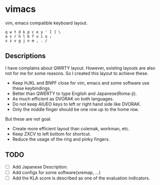 # vimacs
vim, emacs compatible keyboard layout.

```
q w t d k p c e y ' [ ] \
a s r h l b f u i o ;
x z v g j n m , . /
```

## Descriptions
 I have complains about QWRTY layout.
 However, existing layouts are also not for me for some reasons.
 So I created this layout to achieve these.
- Keep HJKL and BNPF close for vim, emacs and some software use these keybindings.
- Better than QWERTY to type English and Japanese(Roma-ji).
- As much efficient as DVORAK on both languages.
- Do not keep AIUEO keys to left or right hand side like DVORAK.
- Only the middle finger should be one row up to the home row.

 But these are not goal.
- Create more efficient layout than colemak, workman, etc.
- Keep ZXCV to left bottom for shortcut.
- Reduce the usage of the ring and pinky fingers.

## TODO
- [ ] Add Japanese Description.
- [ ] Add configs for some software(xremap, ...)
- [ ] Add the KLA score is described as one of the evaluation indicators.
